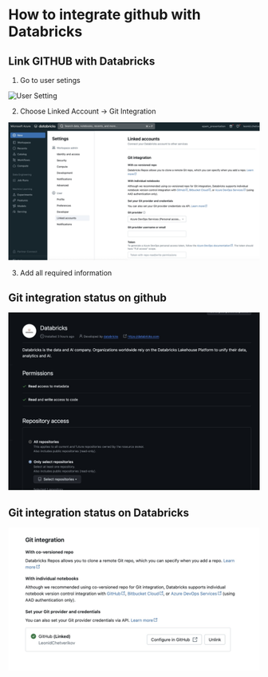 # How to integrate github with Databricks


## Link GITHUB with Databricks
1. Go to user setings

![User Setting](pictures/UserSetting.jpg)

2. Choose Linked Account -> Git Integration
   
![Personal access tokens](pictures/GitIntegration.jpg)

3. Add all required information

## Git integration status on github
![Git integration status](pictures/Integrationonly1repo.jpg)


## Git integration status on Databricks
![Git integration status](pictures/DatabriksGitIntegration.jpg)
